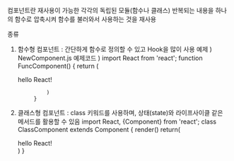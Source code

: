 컴포넌트란
    재사용이 가능한 각각의 독립된 모듈(함수나 클래스)
    반복되는 내용을 하나의 함수로 압축시켜 함수를 불러와서 사용하는 것을 재사용



종류 

1. 함수형 컴포넌트 :
    간단하게 함수로 정의할 수 있고 Hook을 많이 사용
        예제 ) NewComponent.js
        예제코드 ) 
            import React from 'react';
            function FuncComponent() {
                return (
                    <div> hello React! </div>

                )
            }

2. 클래스형 컴포넌트 :
    class 키워드를 사용하며, 상태(state)와 라이프사이클 같은 메서드를 활용할 수 있음
            import React, {Component} from 'react';
                class ClassComponent extends Component {
                    render()
                        return(
                            <div>hello React!</div>
                        )
                }
